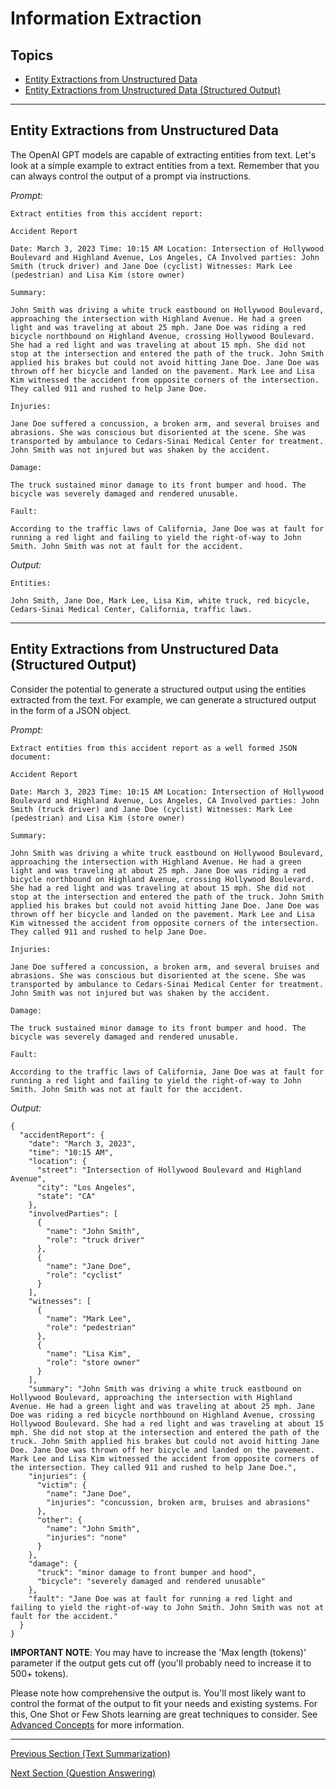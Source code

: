 # Information Extraction

## Topics

- [Entity Extractions from Unstructured Data](#entity-extractions-from-unstructured-data)
- [Entity Extractions from Unstructured Data (Structured Output)](#entity-extractions-from-unstructured-data-structured-output)

---

## Entity Extractions from Unstructured Data

The OpenAI GPT models are capable of extracting entities from text. Let's look at a simple example to extract entities from a text. Remember that you can always control the output of a prompt via instructions.

*Prompt:*
```
Extract entities from this accident report:

Accident Report

Date: March 3, 2023 Time: 10:15 AM Location: Intersection of Hollywood Boulevard and Highland Avenue, Los Angeles, CA Involved parties: John Smith (truck driver) and Jane Doe (cyclist) Witnesses: Mark Lee (pedestrian) and Lisa Kim (store owner)

Summary:

John Smith was driving a white truck eastbound on Hollywood Boulevard, approaching the intersection with Highland Avenue. He had a green light and was traveling at about 25 mph. Jane Doe was riding a red bicycle northbound on Highland Avenue, crossing Hollywood Boulevard. She had a red light and was traveling at about 15 mph. She did not stop at the intersection and entered the path of the truck. John Smith applied his brakes but could not avoid hitting Jane Doe. Jane Doe was thrown off her bicycle and landed on the pavement. Mark Lee and Lisa Kim witnessed the accident from opposite corners of the intersection. They called 911 and rushed to help Jane Doe.

Injuries:

Jane Doe suffered a concussion, a broken arm, and several bruises and abrasions. She was conscious but disoriented at the scene. She was transported by ambulance to Cedars-Sinai Medical Center for treatment. John Smith was not injured but was shaken by the accident.

Damage:

The truck sustained minor damage to its front bumper and hood. The bicycle was severely damaged and rendered unusable.

Fault:

According to the traffic laws of California, Jane Doe was at fault for running a red light and failing to yield the right-of-way to John Smith. John Smith was not at fault for the accident.
```

*Output:*
```
Entities:

John Smith, Jane Doe, Mark Lee, Lisa Kim, white truck, red bicycle, Cedars-Sinai Medical Center, California, traffic laws.
```

---
## Entity Extractions from Unstructured Data (Structured Output)

Consider the potential to generate a structured output using the entities extracted from the text. For example, we can generate a structured output in the form of a JSON object.

*Prompt:*
```
Extract entities from this accident report as a well formed JSON document:

Accident Report

Date: March 3, 2023 Time: 10:15 AM Location: Intersection of Hollywood Boulevard and Highland Avenue, Los Angeles, CA Involved parties: John Smith (truck driver) and Jane Doe (cyclist) Witnesses: Mark Lee (pedestrian) and Lisa Kim (store owner)

Summary:

John Smith was driving a white truck eastbound on Hollywood Boulevard, approaching the intersection with Highland Avenue. He had a green light and was traveling at about 25 mph. Jane Doe was riding a red bicycle northbound on Highland Avenue, crossing Hollywood Boulevard. She had a red light and was traveling at about 15 mph. She did not stop at the intersection and entered the path of the truck. John Smith applied his brakes but could not avoid hitting Jane Doe. Jane Doe was thrown off her bicycle and landed on the pavement. Mark Lee and Lisa Kim witnessed the accident from opposite corners of the intersection. They called 911 and rushed to help Jane Doe.

Injuries:

Jane Doe suffered a concussion, a broken arm, and several bruises and abrasions. She was conscious but disoriented at the scene. She was transported by ambulance to Cedars-Sinai Medical Center for treatment. John Smith was not injured but was shaken by the accident.

Damage:

The truck sustained minor damage to its front bumper and hood. The bicycle was severely damaged and rendered unusable.

Fault:

According to the traffic laws of California, Jane Doe was at fault for running a red light and failing to yield the right-of-way to John Smith. John Smith was not at fault for the accident.
```

*Output:*
```
{
  "accidentReport": {
    "date": "March 3, 2023",
    "time": "10:15 AM",
    "location": {
      "street": "Intersection of Hollywood Boulevard and Highland Avenue",
      "city": "Los Angeles",
      "state": "CA"
    },
    "involvedParties": [
      {
        "name": "John Smith",
        "role": "truck driver"
      },
      {
        "name": "Jane Doe",
        "role": "cyclist"
      }
    ],
    "witnesses": [
      {
        "name": "Mark Lee",
        "role": "pedestrian"
      },
      {
        "name": "Lisa Kim",
        "role": "store owner"
      }
    ],
    "summary": "John Smith was driving a white truck eastbound on Hollywood Boulevard, approaching the intersection with Highland Avenue. He had a green light and was traveling at about 25 mph. Jane Doe was riding a red bicycle northbound on Highland Avenue, crossing Hollywood Boulevard. She had a red light and was traveling at about 15 mph. She did not stop at the intersection and entered the path of the truck. John Smith applied his brakes but could not avoid hitting Jane Doe. Jane Doe was thrown off her bicycle and landed on the pavement. Mark Lee and Lisa Kim witnessed the accident from opposite corners of the intersection. They called 911 and rushed to help Jane Doe.",
    "injuries": {
      "victim": {
        "name": "Jane Doe",
        "injuries": "concussion, broken arm, bruises and abrasions"
      },
      "other": {
        "name": "John Smith",
        "injuries": "none"
      }
    },
    "damage": {
      "truck": "minor damage to front bumper and hood",
      "bicycle": "severely damaged and rendered unusable"
    },
    "fault": "Jane Doe was at fault for running a red light and failing to yield the right-of-way to John Smith. John Smith was not at fault for the accident."
  }
}
```

**IMPORTANT NOTE**: You may have to increase the 'Max length (tokens)' parameter if the output gets cut off (you'll probably need to increase it to 500+ tokens).

Please note how comprehensive the output is. You'll most likely want to control the format of the output to fit your needs and existing systems. For this, One Shot or Few Shots learning are great techniques to consider. See [Advanced Concepts](../03_Advanced_Concepts.md) for more information.

---

[Previous Section (Text Summarization)](./01_Text_Summarization.md)

[Next Section (Question Answering)](./03_Question_Answering.md)
